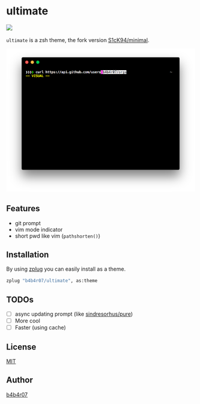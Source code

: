 ultimate
========

[![](https://img.shields.io/badge/powered%20by-zplug-ca7f85.svg?style=flat)](https://github.com/zplug/zplug)

`ultimate` is a zsh theme, the fork version [S1cK94/minimal](https://github.com/S1cK94/minimal).

![](./screenshot.png)

## Features

- git prompt
- vim mode indicator
- short pwd like vim (`pathshorten()`)

## Installation

By using [zplug](https://github.com/zplug/zplug) you can easily install as a theme.

```zsh
zplug "b4b4r07/ultimate", as:theme
```

## TODOs

- [ ] async updating prompt (like [sindresorhus/pure](https://github.com/sindresorhus/pure))
- [ ] More cool
- [ ] Faster (using cache)

## License

[MIT](http://b4b4r07.mit-license.org)

## Author

[b4b4r07](https://github.com/b4b4r07)
